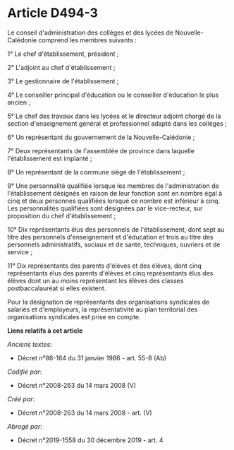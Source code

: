 # Article D494-3

Le conseil d'administration des collèges et des lycées de Nouvelle-Calédonie comprend les membres suivants :

1° Le chef d'établissement, président ;

2° L'adjoint au chef d'établissement ;

3° Le gestionnaire de l'établissement ;

4° Le conseiller principal d'éducation ou le conseiller d'éducation le plus ancien ;

5° Le chef des travaux dans les lycées et le directeur adjoint chargé de la section d'enseignement général et professionnel
adapté dans les collèges ;

6° Un représentant du gouvernement de la Nouvelle-Calédonie ;

7° Deux représentants de l'assemblée de province dans laquelle l'établissement est implanté ;

8° Un représentant de la commune siège de l'établissement ;

9° Une personnalité qualifiée lorsque les membres de l'administration de l'établissement désignés en raison de leur fonction
sont en nombre égal à cinq et deux personnes qualifiées lorsque ce nombre est inférieur à cinq. Les personnalités qualifiées
sont désignées par le vice-recteur, sur proposition du chef d'établissement ;

10° Dix représentants élus des personnels de l'établissement, dont sept au titre des personnels d'enseignement et d'éducation
et trois au titre des personnels administratifs, sociaux et de santé, techniques, ouvriers et de service ;

11° Dix représentants des parents d'élèves et des élèves, dont cinq représentants élus des parents d'élèves et cinq
représentants élus des élèves dont un au moins représentant les élèves des classes postbaccalauréat si elles existent.

Pour la désignation de représentants des organisations syndicales de salariés et d'employeurs, la représentativité au plan
territorial des organisations syndicales est prise en compte.

**Liens relatifs à cet article**

_Anciens textes_:

  - Décret n°86-164 du 31 janvier 1986 - art. 55-8 (Ab)

_Codifié par_:

  - Décret n°2008-263 du 14 mars 2008 (V)

_Créé par_:

  - Décret n°2008-263 du 14 mars 2008 - art. (V)

_Abrogé par_:

  - Décret n°2019-1558 du 30 décembre 2019 - art. 4
